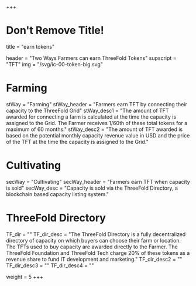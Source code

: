 +++
# Don't Remove Title!
title = "earn tokens"

header = "Two Ways Farmers can earn ThreeFold Tokens"
supscript = "TFT"
img = "/svg/ic-00-token-big.svg"

# Farming
stWay = "Farming"
stWay_header = "Farmers earn TFT by connecting their capacity to the ThreeFold Grid"
stWay_desc1 = "The amount of TFT awarded for connecting a farm is calculated at the time the capacity is assigned to the Grid. The Farmer receives 1/60th of these total tokens for a maximum of 60 months."
stWay_desc2 = "The amount of TFT awarded is based on the potential monthly capacity revenue value in USD and the price of the TFT at the time the capacity is assigned to the Grid."

# Cultivating
secWay = "Cultivating"
secWay_header = "Farmers earn TFT when capacity is sold"
secWay_desc = "Capacity is sold via the ThreeFold Directory, a blockchain based capacity listing system."

# ThreeFold Directory
TF_dir = ""
TF_dir_desc = "The ThreeFold Directory is a fully decentralized directory of capacity on which buyers can choose their farm or location.
The TFTs used to buy capacity are awarded directly to the Farmer. The ThreeFold Foundation and ThreeFold Tech charge 20% of these tokens as a revenue share to fund IT development and marketing."
TF_dir_desc2 = ""
TF_dir_desc3 = ""
TF_dir_desc4 = ""

weight = 5
+++
